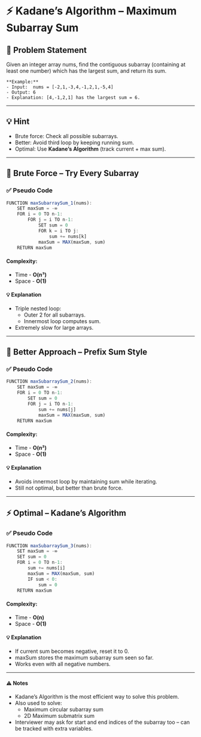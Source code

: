 # ⚡ Kadane’s Algorithm – Maximum Subarray Sum

## 🧩 Problem Statement
Given an integer array nums, find the contiguous subarray (containing at least one number) which has the largest sum, and return its sum.

```
**Example:**
- Input:  nums = [-2,1,-3,4,-1,2,1,-5,4]
- Output: 6
- Explanation: [4,-1,2,1] has the largest sum = 6.
```

---

## 💡 Hint
- Brute force: Check all possible subarrays.
- Better: Avoid third loop by keeping running sum.
- Optimal: Use **Kadane’s Algorithm** (track current + max sum).

---

## 🧱 Brute Force – Try Every Subarray
### ✅ Pseudo Code
```js
FUNCTION maxSubarraySum_1(nums):
    SET maxSum = -∞
    FOR i = 0 TO n-1:
        FOR j = i TO n-1:
            SET sum = 0
            FOR k = i TO j:
                sum += nums[k]
            maxSum = MAX(maxSum, sum)
    RETURN maxSum
```
#### Complexity:
- Time - **O(n³)**
- Space - **O(1)**
#### 💡 Explanation
- Triple nested loop:
    - Outer 2 for all subarrays.
    - Innermost loop computes sum.
- Extremely slow for large arrays.

---

## 🧠 Better Approach – Prefix Sum Style
### ✅ Pseudo Code
```js
FUNCTION maxSubarraySum_2(nums):
    SET maxSum = -∞
    FOR i = 0 TO n-1:
        SET sum = 0
        FOR j = i TO n-1:
            sum += nums[j]
            maxSum = MAX(maxSum, sum)
    RETURN maxSum
```
#### Complexity:
- Time - **O(n²)**
- Space - **O(1)**
#### 💡 Explanation
- Avoids innermost loop by maintaining sum while iterating.
- Still not optimal, but better than brute force.

---

## ⚡ Optimal – Kadane’s Algorithm
### ✅ Pseudo Code
```js
FUNCTION maxSubarraySum_3(nums):
    SET maxSum = -∞
    SET sum = 0
    FOR i = 0 TO n-1:
        sum += nums[i]
        maxSum = MAX(maxSum, sum)
        IF sum < 0:
            sum = 0
    RETURN maxSum
```
#### Complexity:
- Time - **O(n)**
- Space - **O(1)**
#### 💡 Explanation
- If current sum becomes negative, reset it to 0.
- maxSum stores the maximum subarray sum seen so far.
- Works even with all negative numbers.

---

#### ⚠️ Notes
- Kadane’s Algorithm is the most efficient way to solve this problem.
- Also used to solve:
    - Maximum circular subarray sum
    - 2D Maximum submatrix sum
- Interviewer may ask for start and end indices of the subarray too – can be tracked with extra variables.